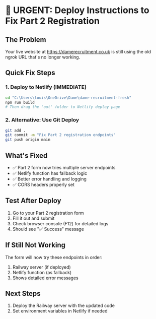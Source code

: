 # 🚀 URGENT: Deploy Instructions to Fix Part 2 Registration

## The Problem
Your live website at https://damerecruitment.co.uk is still using the old ngrok URL that's no longer working.

## Quick Fix Steps

### 1. Deploy to Netlify (IMMEDIATE)
```bash
cd "C:\Users\louis\OneDrive\Dame\dame-recruitment-fresh"
npm run build
# Then drag the 'out' folder to Netlify deploy page
```

### 2. Alternative: Use Git Deploy
```bash
git add .
git commit -m "Fix Part 2 registration endpoints"
git push origin main
```

## What's Fixed
- ✅ Part 2 form now tries multiple server endpoints
- ✅ Netlify function has fallback logic
- ✅ Better error handling and logging
- ✅ CORS headers properly set

## Test After Deploy
1. Go to your Part 2 registration form
2. Fill it out and submit
3. Check browser console (F12) for detailed logs
4. Should see "✅ Success" message

## If Still Not Working
The form will now try these endpoints in order:
1. Railway server (if deployed)
2. Netlify function (as fallback)
3. Shows detailed error messages

## Next Steps
1. Deploy the Railway server with the updated code
2. Set environment variables in Netlify if needed
